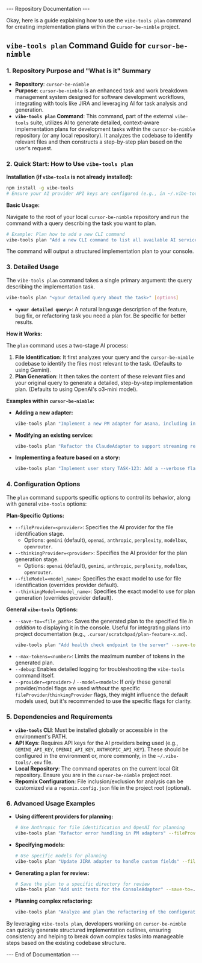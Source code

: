
--- Repository Documentation ---

Okay, here is a guide explaining how to use the `vibe-tools plan` command for creating implementation plans within the `cursor-be-nimble` project.

## `vibe-tools plan` Command Guide for `cursor-be-nimble`

### 1. Repository Purpose and "What is it" Summary

*   **Repository**: `cursor-be-nimble`
*   **Purpose**: `cursor-be-nimble` is an enhanced task and work breakdown management system designed for software development workflows, integrating with tools like JIRA and leveraging AI for task analysis and generation.
*   **`vibe-tools plan` Command**: This command, part of the external `vibe-tools` suite, utilizes AI to generate detailed, context-aware implementation plans for development tasks within the `cursor-be-nimble` repository (or any local repository). It analyzes the codebase to identify relevant files and then constructs a step-by-step plan based on the user's request.

### 2. Quick Start: How to Use `vibe-tools plan`

**Installation (if `vibe-tools` is not already installed):**

```bash
npm install -g vibe-tools
# Ensure your AI provider API keys are configured (e.g., in ~/.vibe-tools/.env)
```

**Basic Usage:**

Navigate to the root of your local `cursor-be-nimble` repository and run the command with a query describing the task you want to plan.

```bash
# Example: Plan how to add a new CLI command
vibe-tools plan "Add a new CLI command to list all available AI services"
```

The command will output a structured implementation plan to your console.

### 3. Detailed Usage

The `vibe-tools plan` command takes a single primary argument: the query describing the implementation task.

```bash
vibe-tools plan "<your detailed query about the task>" [options]
```

*   **`<your detailed query>`**: A natural language description of the feature, bug fix, or refactoring task you need a plan for. Be specific for better results.

**How it Works:**

The `plan` command uses a two-stage AI process:

1.  **File Identification**: It first analyzes your query and the `cursor-be-nimble` codebase to identify the files most relevant to the task. (Defaults to using Gemini).
2.  **Plan Generation**: It then takes the content of these relevant files and your original query to generate a detailed, step-by-step implementation plan. (Defaults to using OpenAI's o3-mini model).

**Examples within `cursor-be-nimble`:**

*   **Adding a new adapter:**
    ```bash
    vibe-tools plan "Implement a new PM adapter for Asana, including interface definition, adapter class, error handling, and DI container registration"
    ```
*   **Modifying an existing service:**
    ```bash
    vibe-tools plan "Refactor the ClaudeAdapter to support streaming responses, updating the interface and implementation"
    ```
*   **Implementing a feature based on a story:**
    ```bash
    vibe-tools plan "Implement user story TASK-123: Add a --verbose flag to the 'list-issues' CLI command to show full issue details"
    ```

### 4. Configuration Options

The `plan` command supports specific options to control its behavior, along with general `vibe-tools` options:

**Plan-Specific Options:**

*   `--fileProvider=<provider>`: Specifies the AI provider for the file identification stage.
    *   Options: `gemini` (default), `openai`, `anthropic`, `perplexity`, `modelbox`, `openrouter`.
*   `--thinkingProvider=<provider>`: Specifies the AI provider for the plan generation stage.
    *   Options: `openai` (default), `gemini`, `anthropic`, `perplexity`, `modelbox`, `openrouter`.
*   `--fileModel=<model_name>`: Specifies the exact model to use for file identification (overrides provider default).
*   `--thinkingModel=<model_name>`: Specifies the exact model to use for plan generation (overrides provider default).

**General `vibe-tools` Options:**

*   `--save-to=<file_path>`: Saves the generated plan to the specified file *in addition* to displaying it in the console. Useful for integrating plans into project documentation (e.g., `.cursor/scratchpad/plan-feature-x.md`).
    ```bash
    vibe-tools plan "Add health check endpoint to the server" --save-to=docs/plans/health-check-plan.md
    ```
*   `--max-tokens=<number>`: Limits the maximum number of tokens in the generated plan.
*   `--debug`: Enables detailed logging for troubleshooting the `vibe-tools` command itself.
*   `--provider=<provider>` / `--model=<model>`: If *only* these general provider/model flags are used *without* the specific `fileProvider`/`thinkingProvider` flags, they might influence the default models used, but it's recommended to use the specific flags for clarity.

### 5. Dependencies and Requirements

*   **`vibe-tools` CLI**: Must be installed globally or accessible in the environment's PATH.
*   **API Keys**: Requires API keys for the AI providers being used (e.g., `GEMINI_API_KEY`, `OPENAI_API_KEY`, `ANTHROPIC_API_KEY`). These should be configured in the environment or, more commonly, in the `~/.vibe-tools/.env` file.
*   **Local Repository**: The command operates on the current local Git repository. Ensure you are in the `cursor-be-nimble` project root.
*   **Repomix Configuration**: File inclusion/exclusion for analysis can be customized via a `repomix.config.json` file in the project root (optional).

### 6. Advanced Usage Examples

*   **Using different providers for planning:**
    ```bash
    # Use Anthropic for file identification and OpenAI for planning
    vibe-tools plan "Refactor error handling in PM adapters" --fileProvider=anthropic --thinkingProvider=openai
    ```
*   **Specifying models:**
    ```bash
    # Use specific models for planning
    vibe-tools plan "Update JIRA adapter to handle custom fields" --fileModel=gemini-1.5-flash --thinkingModel=claude-3.7-sonnet
    ```
*   **Generating a plan for review:**
    ```bash
    # Save the plan to a specific directory for review
    vibe-tools plan "Add unit tests for the ConsoleAdapter" --save-to=.cursor/scratchpad/console-adapter-test-plan.md
    ```
*   **Planning complex refactoring:**
    ```bash
    vibe-tools plan "Analyze and plan the refactoring of the configuration system to support dynamic loading based on NODE_ENV"
    ```

By leveraging `vibe-tools plan`, developers working on `cursor-be-nimble` can quickly generate structured implementation outlines, ensuring consistency and helping to break down complex tasks into manageable steps based on the existing codebase structure.

--- End of Documentation ---
